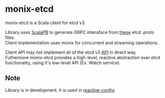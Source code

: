 # monix-etcd
monix-etcd is a Scala client for etcd v3.  

Library uses [ScalaPB](https://github.com/scalapb/ScalaPB) to generate GRPC interaface from [these](https://github.com/etcd-io/jetcd/tree/master/jetcd-core/src/main/proto) etcd .proto files.  
Client implementation uses monix for concurrent and streaming operations.

Client API may not implement all of the etcd v3 [API](https://coreos.com/etcd/docs/latest/learning/api.html) in direct way. Futhermore monix-etcd provides а high-level, reactive abstraction over etcd functionality, using it's low-level API (Ex. Watch service).

## Note
Library is in development. It is used in [reactive-config]("https://github.com/fit51/reactive-config")